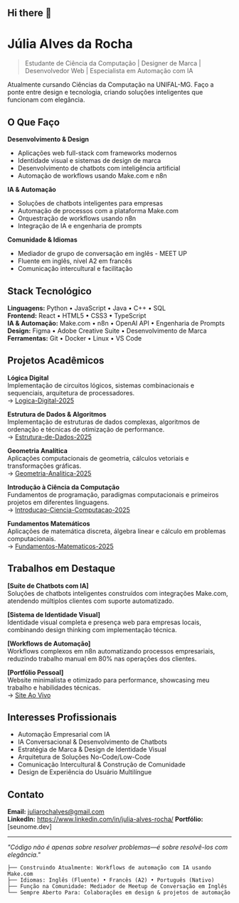 ## Hi there 👋

# Júlia Alves da Rocha

> Estudante de Ciência da Computação | Designer de Marca | Desenvolvedor Web | Especialista em Automação com IA

Atualmente cursando Ciências da Computação na UNIFAL-MG. Faço a ponte entre design e tecnologia, criando soluções inteligentes que funcionam com elegância.

## O Que Faço

**Desenvolvimento & Design**
- Aplicações web full-stack com frameworks modernos
- Identidade visual e sistemas de design de marca
- Desenvolvimento de chatbots com inteligência artificial
- Automação de workflows usando Make.com e n8n

**IA & Automação**
- Soluções de chatbots inteligentes para empresas
- Automação de processos com a plataforma Make.com
- Orquestração de workflows usando n8n
- Integração de IA e engenharia de prompts

**Comunidade & Idiomas**
- Mediador de grupo de conversação em inglês - MEET UP
- Fluente em inglês, nível A2 em francês
- Comunicação intercultural e facilitação

## Stack Tecnológico

**Linguagens:** Python • JavaScript • Java • C++ • SQL  
**Frontend:** React • HTML5 • CSS3 • TypeScript      
**IA & Automação:** Make.com • n8n • OpenAI API • Engenharia de Prompts  
**Design:** Figma • Adobe Creative Suite • Desenvolvimento de Marca  
**Ferramentas:** Git • Docker • Linux • VS Code

## Projetos Acadêmicos

**Lógica Digital**  
Implementação de circuitos lógicos, sistemas combinacionais e sequenciais, arquitetura de processadores.  
→ [Logica-Digital-2025](https://github.com/julia-alves-rocha/Logica-Digital-2025)

**Estrutura de Dados & Algoritmos**  
Implementação de estruturas de dados complexas, algoritmos de ordenação e técnicas de otimização de performance.  
→ [Estrutura-de-Dados-2025](https://github.com/julia-alves-rocha/Estrutura-de-Dados-2025)

**Geometria Analítica**  
Aplicações computacionais de geometria, cálculos vetoriais e transformações gráficas.  
→ [Geometria-Analitica-2025](https://github.com/julia-alves-rocha/Geometria-Analitica-2025)

**Introdução à Ciência da Computação**  
Fundamentos de programação, paradigmas computacionais e primeiros projetos em diferentes linguagens.  
→ [Introducao-Ciencia-Computacao-2025](https://github.com/julia-alves-rocha/Introducao-Ciencia-Computacao-2025)

**Fundamentos Matemáticos**  
Aplicações de matemática discreta, álgebra linear e cálculo em problemas computacionais.  
→ [Fundamentos-Matematicos-2025](https://github.com/julia-alves-rocha/Fundamentos-Matematicos-2025)

## Trabalhos em Destaque

**[Suíte de Chatbots com IA]**  
Soluções de chatbots inteligentes construídos com integrações Make.com, atendendo múltiplos clientes com suporte automatizado.

**[Sistema de Identidade Visual]**  
Identidade visual completa e presença web para empresas locais, combinando design thinking com implementação técnica.

**[Workflows de Automação]**  
Workflows complexos em n8n automatizando processos empresariais, reduzindo trabalho manual em 80% nas operações dos clientes.

**[Portfólio Pessoal]**  
Website minimalista e otimizado para performance, showcasing meu trabalho e habilidades técnicas.  
→ [Site Ao Vivo](https://julia-alves-rocha.github.io)

## Interesses Profissionais

- Automação Empresarial com IA
- IA Conversacional & Desenvolvimento de Chatbots
- Estratégia de Marca & Design de Identidade Visual
- Arquitetura de Soluções No-Code/Low-Code
- Comunicação Intercultural & Construção de Comunidade
- Design de Experiência do Usuário Multilíngue

## Contato

**Email:** juliarochalves@gmail.com  
**LinkedIn:** https://www.linkedin.com/in/julia-alves-rocha/ 
**Portfólio:** [seunome.dev]

---

*"Código não é apenas sobre resolver problemas—é sobre resolvê-los com elegância."*

```
├── Construindo Atualmente: Workflows de automação com IA usando Make.com
├── Idiomas: Inglês (Fluente) • Francês (A2) • Português (Nativo)
├── Função na Comunidade: Mediador de Meetup de Conversação em Inglês
└── Sempre Aberto Para: Colaborações em design & projetos de automação
```
